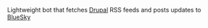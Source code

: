 Lightweight bot that fetches [Drupal](https://www.drupal.org) RSS feeds and posts updates to [BlueSky](https://bsky.app)
